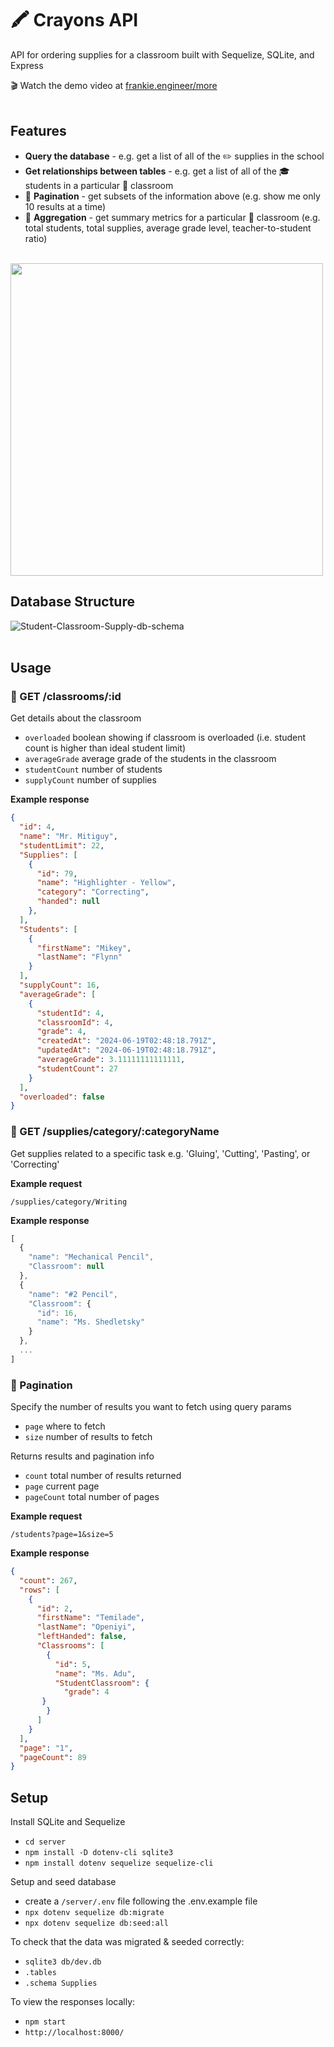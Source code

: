 # 🖍️ Crayons API
API for ordering supplies for a classroom built with Sequelize, SQLite, and Express 

🎬 Watch the demo video at [frankie.engineer/more](https://frankie.engineer/more)
<br></br>

## Features
- **Query the database** - e.g. get a list of all of the ✏️ supplies in the school
- **Get relationships between tables** - e.g. get a list of all of the 🎓 students in a particular 🏫 classroom
- 📖 **Pagination** - get subsets of the information above (e.g. show me only 10 results at a time)
- 🎒 **Aggregation** - get summary metrics for a particular 🏫 classroom (e.g. total students, total supplies, average grade level, teacher-to-student ratio)
<br></br>

<img src="https://storage.googleapis.com/frankie-esparza-portfolio/gifs/crayons-1.gif" width="500">

## Database Structure 
![Student-Classroom-Supply-db-schema](https://appacademy-open-assets.s3.us-west-1.amazonaws.com/Modular-Curriculum/content/week-11/practices/Student-Classroom-Supply-db-schema.png)
<br></br>

## Usage
### 🏫 GET /classrooms/:id

Get details about the classroom
- `overloaded` boolean showing if classroom is overloaded (i.e. student count is higher than ideal student limit)
- `averageGrade` average grade of the students in the classroom
- `studentCount` number of students
- `supplyCount` number of supplies

**Example response**
```json
{
  "id": 4,
  "name": "Mr. Mitiguy",
  "studentLimit": 22,
  "Supplies": [
    {
      "id": 79,
      "name": "Highlighter - Yellow",
      "category": "Correcting",
      "handed": null
    },
  ],
  "Students": [
    {
      "firstName": "Mikey",
      "lastName": "Flynn"
    }
  ],
  "supplyCount": 16,
  "averageGrade": [
    {
      "studentId": 4,
      "classroomId": 4,
      "grade": 4,
      "createdAt": "2024-06-19T02:48:18.791Z",
      "updatedAt": "2024-06-19T02:48:18.791Z",
      "averageGrade": 3.11111111111111,
      "studentCount": 27
    }
  ],
  "overloaded": false
}
```

### 🎒 GET /supplies/category/:categoryName
Get supplies related to a specific task e.g. 'Gluing', 'Cutting', 'Pasting', or 'Correcting'

**Example request**
```
/supplies/category/Writing
```

**Example response**
```js
[
  {
    "name": "Mechanical Pencil",
    "Classroom": null
  },
  {
    "name": "#2 Pencil",
    "Classroom": {
      "id": 16,
      "name": "Ms. Shedletsky"
    }
  },
  ...
]
```


### 📖 Pagination
Specify the number of results you want to fetch using query params
- `page` where to fetch
- `size` number of results to fetch

Returns results and pagination info
- `count` total number of results returned
- `page` current page
- `pageCount` total number of pages

**Example request**
```
/students?page=1&size=5
```

**Example response**
```json
{
  "count": 267,
  "rows": [
    {
      "id": 2,
      "firstName": "Temilade",
      "lastName": "Openiyi",
      "leftHanded": false,
      "Classrooms": [
        {
          "id": 5,
          "name": "Ms. Adu",
          "StudentClassroom": {
            "grade": 4
       }
        }
      ]
    }
  ],
  "page": "1",
  "pageCount": 89
}
```

## Setup 
Install SQLite and Sequelize
- `cd server`
- `npm install -D dotenv-cli sqlite3`
- `npm install dotenv sequelize sequelize-cli`

Setup and seed database
- create a `/server/.env` file following the .env.example file 
- `npx dotenv sequelize db:migrate`
- `npx dotenv sequelize db:seed:all`

To check that the data was migrated & seeded correctly: 
- `sqlite3 db/dev.db`
- `.tables`
- `.schema Supplies`

To view the responses locally:
- `npm start`
- `http://localhost:8000/`
